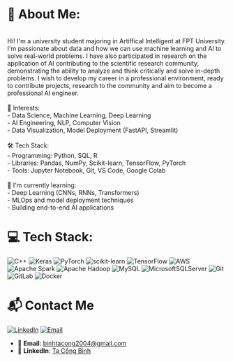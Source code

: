# 👋 About Me:
<br>Hi! I'm a university student majoring in Artiffical Intelligent at FPT University. I'm passionate about data and how we can use machine learning and AI to solve real-world problems. I have also participated in research on the application of AI contributing to the scientific research community, demonstrating the ability to analyze and think critically and solve in-depth problems. I wish to develop my career in a professional environment, ready to contribute projects, research to the community and aim to become a professional AI engineer.<br><br>🧠 Interests:<br>- Data Science, Machine Learning, Deep Learning<br>- AI Engineering, NLP, Computer Vision<br>- Data Visualization, Model Deployment (FastAPI, Streamlit)<br><br>🛠️ Tech Stack:<br>- Programming: Python, SQL, R<br>- Libraries: Pandas, NumPy, Scikit-learn, TensorFlow, PyTorch<br>- Tools: Jupyter Notebook, Git, VS Code, Google Colab<br><br>🌱 I'm currently learning:<br>- Deep Learning (CNNs, RNNs, Transformers)<br>- MLOps and model deployment techniques<br>- Building end-to-end AI applications

# 💻 Tech Stack:
![C++](https://img.shields.io/badge/c++-%2300599C.svg?style=for-the-badge&logo=c%2B%2B&logoColor=white) ![Keras](https://img.shields.io/badge/Keras-%23D00000.svg?style=for-the-badge&logo=Keras&logoColor=white) ![PyTorch](https://img.shields.io/badge/PyTorch-%23EE4C2C.svg?style=for-the-badge&logo=PyTorch&logoColor=white) ![scikit-learn](https://img.shields.io/badge/scikit--learn-%23F7931E.svg?style=for-the-badge&logo=scikit-learn&logoColor=white) ![TensorFlow](https://img.shields.io/badge/TensorFlow-%23FF6F00.svg?style=for-the-badge&logo=TensorFlow&logoColor=white) ![AWS](https://img.shields.io/badge/AWS-%23FF9900.svg?style=for-the-badge&logo=amazon-aws&logoColor=white) ![Apache Spark](https://img.shields.io/badge/Apache%20Spark-FDEE21?style=for-the-badge&logo=apachespark&logoColor=black) ![Apache Hadoop](https://img.shields.io/badge/Apache%20Hadoop-66CCFF?style=for-the-badge&logo=apachehadoop&logoColor=black) ![MySQL](https://img.shields.io/badge/mysql-4479A1.svg?style=for-the-badge&logo=mysql&logoColor=white) ![MicrosoftSQLServer](https://img.shields.io/badge/Microsoft%20SQL%20Server-CC2927?style=for-the-badge&logo=microsoft%20sql%20server&logoColor=white) ![Git](https://img.shields.io/badge/git-%23F05033.svg?style=for-the-badge&logo=git&logoColor=white) ![GitLab](https://img.shields.io/badge/gitlab-%23181717.svg?style=for-the-badge&logo=gitlab&logoColor=white) ![Docker](https://img.shields.io/badge/docker-%230db7ed.svg?style=for-the-badge&logo=docker&logoColor=white)

# 📬 Contact Me
[![LinkedIn](https://img.shields.io/badge/LinkedIn-blue?logo=linkedin&logoColor=white)](https://www.linkedin.com/in/tacongbinh04/)
[![Email](https://img.shields.io/badge/Email-D14836?logo=gmail&logoColor=white)](mailto:binhtacong2004@gmail.com)

- 📧 **Email**: binhtacong2004@gmail.com  
- 💼 **LinkedIn**: [Tạ Công Bình](https://www.linkedin.com/in/tacongbinh04/)
